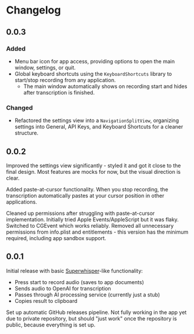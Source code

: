 # Changelog

## 0.0.3

### Added

- Menu bar icon for app access, providing options to open the main window, settings, or quit.
- Global keyboard shortcuts using the `KeyboardShortcuts` library to start/stop recording from any application.
  - The main window automatically shows on recording start and hides after transcription is finished.

### Changed

- Refactored the settings view into a `NavigationSplitView`, organizing settings into General, API Keys, and Keyboard Shortcuts for a cleaner structure.

## 0.0.2

Improved the settings view significantly - styled it and got it close to the final design. Most features are mocks for now, but the visual direction is clear.

Added paste-at-cursor functionality. When you stop recording, the transcription automatically pastes at your cursor position in other applications.

Cleaned up permissions after struggling with paste-at-cursor implementation. Initially tried Apple Events/AppleScript but it was flaky. Switched to CGEvent which works reliably. Removed all unnecessary permissions from info.plist and entitlements - this version has the minimum required, including app sandbox support.

## 0.0.1

Initial release with basic [Superwhisper](https://superwhisper.com)-like functionality:
- Press start to record audio (saves to app documents)
- Sends audio to OpenAI for transcription
- Passes through AI processing service (currently just a stub)
- Copies result to clipboard

Set up automatic GitHub releases pipeline. Not fully working in the app yet due to private repository, but should "just work" once the repository is public, because everything is set up.
